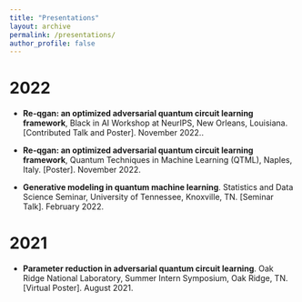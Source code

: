 ```yaml
---
title: "Presentations"
layout: archive
permalink: /presentations/
author_profile: false
---
```



2022
======

* **Re-qgan: an optimized adversarial quantum circuit learning framework**, Black in AI Workshop at NeurIPS, New Orleans, Louisiana. [Contributed Talk and Poster]. November 2022..

* **Re-qgan: an optimized adversarial quantum circuit learning framework**, Quantum Techniques in Machine Learning (QTML), Naples, Italy. [Poster]. November 2022.

* **Generative modeling in quantum machine learning**. Statistics and Data Science Seminar, University of Tennessee, Knoxville, TN. [Seminar Talk]. February 2022.

2021
======

* **Parameter reduction in adversarial quantum circuit learning**. Oak Ridge National Laboratory, Summer Intern Symposium, Oak Ridge, TN. [Virtual Poster]. August 2021.


#
